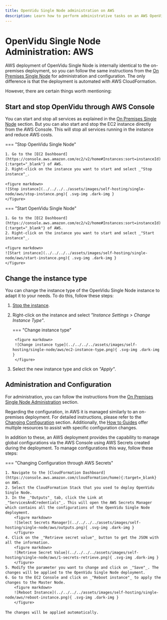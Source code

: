 ```yaml
---
title: OpenVidu Single Node administration on AWS
description: Learn how to perform administrative tasks on an AWS OpenVidu Single Node deployment
---
```


# OpenVidu Single Node Administration: AWS

AWS deployment of OpenVidu Single Node is internally identical to the on-premises deployment, so you can follow the same instructions from the [On Premises Single Node](../on-premises/admin.md) for administration and configuration. The only difference is that the deployment is automated with AWS CloudFormation.

However, there are certain things worth mentioning:

## Start and stop OpenVidu through AWS Console

You can start and stop all services as explained in the [On Premises Single Node](../on-premises/admin.md#starting-stopping-and-restarting-openvidu) section. But you can also start and stop the EC2 instance directly from the AWS Console. This will stop all services running in the instance and reduce AWS costs.

=== "Stop OpenVidu Single Node"

    1. Go to the [EC2 Dashboard](https://console.aws.amazon.com/ec2/v2/home#Instances:sort=instanceId){:target="_blank"} of AWS.
    2. Right-click on the instance you want to start and select _"Stop instance"_.

    <figure markdown>
    ![Stop instance](../../../../assets/images/self-hosting/single-node/aws/stop-instance.png){ .svg-img .dark-img }
    </figure>

=== "Start OpenVidu Single Node"

    1. Go to the [EC2 Dashboard](https://console.aws.amazon.com/ec2/v2/home#Instances:sort=instanceId){:target="_blank"} of AWS.
    2. Right-click on the instance you want to start and select _"Start instance"_.

    <figure markdown>
    ![Start instance](../../../../assets/images/self-hosting/single-node/aws/start-instance.png){ .svg-img .dark-img }
    </figure>

## Change the instance type

You can change the instance type of the OpenVidu Single Node instance to adapt it to your needs. To do this, follow these steps:

1. [Stop the instance](#start-and-stop-openvidu-through-aws-console).
2. Right-click on the instance and select _"Instance Settings > Change Instance Type"_.

    === "Change instance type"

        <figure markdown>
        ![Change instance type](../../../../assets/images/self-hosting/single-node/aws/ec2-instance-type.png){ .svg-img .dark-img }
        </figure>

3. Select the new instance type and click on _"Apply"_.

## Administration and Configuration

For administration, you can follow the instructions from the [On Premises Single Node Administration](../on-premises/admin.md) section.

Regarding the configuration, in AWS it is managed similarly to an on-premises deployment. For detailed instructions, please refer to the [Changing Configuration](../../configuration/changing-config.md) section. Additionally, the [How to Guides](../../how-to-guides/index.md) offer multiple resources to assist with specific configuration changes.

In addition to these, an AWS deployment provides the capability to manage global configurations via the AWS Console using AWS Secrets created during the deployment. To manage configurations this way, follow these steps:

=== "Changing Configuration through AWS Secrets"

    1. Navigate to the [CloudFormation Dashboard](https://console.aws.amazon.com/cloudformation/home){:target=_blank} on AWS.
    2. Select the CloudFormation Stack that you used to deploy OpenVidu Single Node.
    3. In the _"Outputs"_ tab, click the Link at _"ServicesAndCredentials"_. This will open the AWS Secrets Manager which contains all the configurations of the OpenVidu Single Node deployment.
        <figure markdown>
        ![Select Secrets Manager](../../../../assets/images/self-hosting/single-node/aws/outputs.png){ .svg-img .dark-img }
        </figure>
    4. Click on the _"Retrieve secret value"_ button to get the JSON with all the information.
        <figure markdown>
        ![Retrieve Secret Value](../../../../assets/images/self-hosting/single-node/aws/1-secrets-retrieve.png){ .svg-img .dark-img }
        </figure>
    5. Modify the parameter you want to change and click on _"Save"_. The changes will be applied to the OpenVidu Single Node deployment.
    6. Go to the EC2 Console and click on _"Reboot instance"_ to apply the changes to the Master Node.
        <figure markdown>
        ![Reboot Instance](../../../../assets/images/self-hosting/single-node/aws/reboot-instance.png){ .svg-img .dark-img }
        </figure>

    The changes will be applied automatically.

